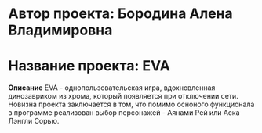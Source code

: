 # Автор проекта: Бородина Алена Владимировна #
# Название проекта: EVA #
**Описание**
EVA - однопользовательская игра, вдохновленная динозавриком из хрома, который появляется при отключении сети. Новизна проекта заключается в том, что помимо осноного функционала в программе реализован выбор персонажей - Аянами Рей или Аска Лэнгли Сорью. 
